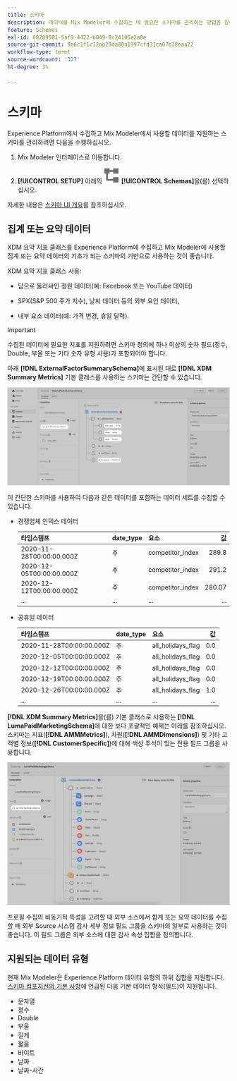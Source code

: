 ```yaml
---
title: 스키마
description: 데이터를 Mix Modeler에 수집하는 데 필요한 스키마를 관리하는 방법을 알아봅니다.
feature: Schemas
exl-id: 08289581-5af9-4422-b049-8c24105e2a8e
source-git-commit: 9a6c1f1c12ab29da80a1997cfd31ca07b38eaa22
workflow-type: tm+mt
source-wordcount: '377'
ht-degree: 3%

---
```


# 스키마

Experience Platform에서 수집하고 Mix Modeler에서 사용할 데이터를 지원하는 스키마를 관리하려면 다음을 수행하십시오.

1. Mix Modeler 인터페이스로 이동합니다.

1. **[!UICONTROL SETUP]** 아래의 ![스키마](/help/assets/icons/Schemas.svg) **[!UICONTROL Schemas]**&#x200B;을(를) 선택하십시오.

자세한 내용은 [스키마 UI 개요](https://experienceleague.adobe.com/docs/experience-platform/xdm/ui/overview.html?lang=en)를 참조하십시오.

## 집계 또는 요약 데이터

XDM 요약 지표 클래스를 Experience Platform에 수집하고 Mix Modeler에 사용할 집계 또는 요약 데이터의 기초가 되는 스키마의 기반으로 사용하는 것이 좋습니다.

XDM 요약 지표 클래스 사용:

- 담으로 둘러싸인 정원 데이터(예: Facebook 또는 YouTube 데이터)

- SPX(S&amp;P 500 주가 지수), 날씨 데이터 등의 외부 요인 데이터,

- 내부 요소 데이터(예: 가격 변경, 휴일 달력).

>[!IMPORTANT]
>
>수집된 데이터에 필요한 지표를 지원하려면 스키마 정의에 하나 이상의 숫자 필드(정수, Double, 부울 또는 기타 숫자 유형 사용)가 포함되어야 합니다.

아래 **[!DNL ExternalFactorSummarySchema]**&#x200B;에 표시된 대로 **[!DNL XDM Summary Metrics]** 기본 클래스를 사용하는 스키마는 간단할 수 있습니다.

![외부 요소 스키마](/help/assets/external-factors-schema.png)

이 간단한 스키마를 사용하여 다음과 같은 데이터를 포함하는 데이터 세트를 수집할 수 있습니다.

- 경쟁업체 인덱스 데이터

  | 타임스탬프 | date_type | 요소 | 값 |
  |---|---|---|--:|
  | 2020-11-28T00:00:00.000Z | 주 | competitor_index | 289.8 |
  | 2020-12-05T00:00:00.000Z | 주 | competitor_index | 291.2 |
  | 2020-12-12T00:00:00.000Z | 주 | competitor_index | 280.07 |
  | ... | ... | ... | ... |

- 공휴일 데이터

  | 타임스탬프 | date_type | 요소 | 값 |
  |---|---|---|--:|
  | 2020-11-28T00:00:00.000Z | 주 | all_holidays_flag | 0.0 |
  | 2020-12-05T00:00:00.000Z | 주 | all_holidays_flag | 0.0 |
  | 2020-12-12T00:00:00.000Z | 주 | all_holidays_flag | 0.0 |
  | 2020-12-19T00:00:00.000Z | 주 | all_holidays_flag | 0.0 |
  | 2020-12-26T00:00:00.000Z | 주 | all_holidays_flag | 1.0 |
  | ... | ... | ... | ... |


**[!DNL XDM Summary Metrics]**&#x200B;을(를) 기본 클래스로 사용하는 **[!DNL LumaPaidMarketingSchema]**&#x200B;에 대한 보다 포괄적인 예제는 아래를 참조하십시오. 스키마는 지표(**[!DNL AMMMetrics]**), 차원(**[!DNL AMMDimensions]**) 및 기타 고객별 정보(**[!DNL CustomerSpecific]**)에 대해 색상 주석이 있는 전용 필드 그룹을 사용합니다.

![요약 스키마](/help/assets/summary-schema.png)

프로필 수집의 비동기적 특성을 고려할 때 외부 소스에서 합계 또는 요약 데이터를 수집할 때 외부 Source 시스템 감사 세부 정보 필드 그룹을 스키마의 일부로 사용하는 것이 좋습니다. 이 필드 그룹은 외부 소스에 대한 감사 속성 집합을 정의합니다.


## 지원되는 데이터 유형

현재 Mix Modeler은 Experience Platform 데이터 유형의 하위 집합을 지원합니다. [스키마 컴포지션의 기본 사항](https://experienceleague.adobe.com/docs/experience-platform/xdm/schema/composition.html?lang=en#data-type)에 언급된 다음 기본 데이터 형식(필드)이 지원됩니다.

- 문자열
- 정수
- Double
- 부울
- 길게
- 짧음
- 바이트
- 날짜
- 날짜-시간
